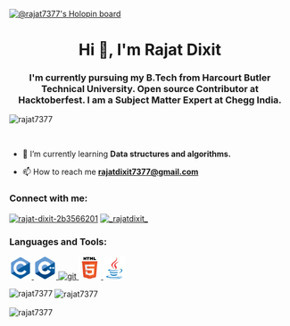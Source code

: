 [![@rajat7377's Holopin board](https://holopin.me/rajat7377)](https://holopin.io/@rajat7377)
<h1 align="center">Hi 👋, I'm Rajat Dixit</h1>
<h3 align="center">I'm currently pursuing my B.Tech from Harcourt Butler Technical University. Open source Contributor at Hacktoberfest. I am a Subject Matter Expert at Chegg India.</h3>

<p align="left"> <img src="https://komarev.com/ghpvc/?username=rajat7377&label=Profile%20views&color=0e75b6&style=flat" alt="rajat7377" /> </p>

<p align="left"> <a href="https://twitter.com/" target="blank"><img src="https://img.shields.io/twitter/follow/?logo=twitter&style=for-the-badge" alt="" /></a> </p>

- 🌱 I’m currently learning **Data structures and algorithms.**

- 📫 How to reach me **rajatdixit7377@gmail.com**

<h3 align="left">Connect with me:</h3>
<p align="left">
<a href="https://linkedin.com/in/rajat-dixit-2b3566201" target="blank"><img align="center" src="https://raw.githubusercontent.com/rahuldkjain/github-profile-readme-generator/master/src/images/icons/Social/linked-in-alt.svg" alt="rajat-dixit-2b3566201" height="30" width="40" /></a>
<a href="https://instagram.com/_rajatdixit_" target="blank"><img align="center" src="https://raw.githubusercontent.com/rahuldkjain/github-profile-readme-generator/master/src/images/icons/Social/instagram.svg" alt="_rajatdixit_" height="30" width="40" /></a>
</p>

<h3 align="left">Languages and Tools:</h3>
<p align="left"> <a href="https://www.cprogramming.com/" target="_blank" rel="noreferrer"> <img src="https://raw.githubusercontent.com/devicons/devicon/master/icons/c/c-original.svg" alt="c" width="40" height="40"/> </a> <a href="https://www.w3schools.com/cpp/" target="_blank" rel="noreferrer"> <img src="https://raw.githubusercontent.com/devicons/devicon/master/icons/cplusplus/cplusplus-original.svg" alt="cplusplus" width="40" height="40"/> </a> <a href="https://git-scm.com/" target="_blank" rel="noreferrer"> <img src="https://www.vectorlogo.zone/logos/git-scm/git-scm-icon.svg" alt="git" width="40" height="40"/> </a> <a href="https://www.w3.org/html/" target="_blank" rel="noreferrer"> <img src="https://raw.githubusercontent.com/devicons/devicon/master/icons/html5/html5-original-wordmark.svg" alt="html5" width="40" height="40"/> </a> <a href="https://www.java.com" target="_blank" rel="noreferrer"> <img src="https://raw.githubusercontent.com/devicons/devicon/master/icons/java/java-original.svg" alt="java" width="40" height="40"/> </a> </p>

<p><img align="left" src="https://github-readme-stats.vercel.app/api/top-langs?username=rajat7377&show_icons=true&locale=en&layout=compact" alt="rajat7377" /></p>

<p>&nbsp;<img align="center" src="https://github-readme-stats.vercel.app/api?username=rajat7377&show_icons=true&locale=en" alt="rajat7377" /></p>

<p><img align="center" src="https://github-readme-streak-stats.herokuapp.com/?user=rajat7377&" alt="rajat7377" /></p>
